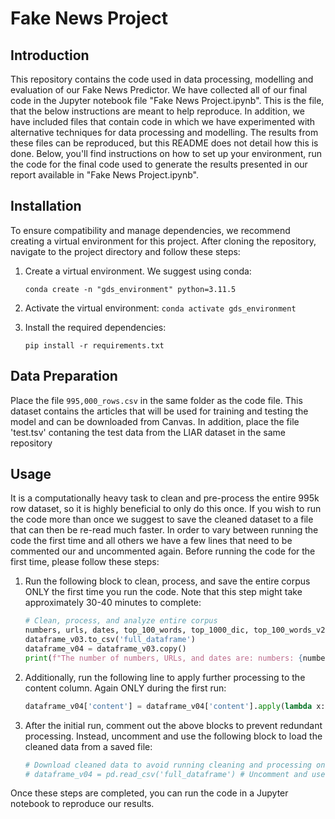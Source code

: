 # Fake News Project 

## Introduction
This repository contains the code used in data processing, modelling and evaluation of our Fake News Predictor. We have collected all of our final code in the Jupyter notebook file "Fake News Project.ipynb". This is the file, that the below instructions are meant to help reproduce. In addition, we have included files that contain code in which we have experimented with alternative techniques for data processing and modelling. The results from these files can be reproduced, but this README does not detail how this is done.  Below, you'll find instructions on how to set up your environment, run the code for the final code used to generate the results presented in our report available in "Fake News Project.ipynb".

## Installation
To ensure compatibility and manage dependencies, we recommend creating a virtual environment for this project. After cloning the repository, navigate to the project directory and follow these steps:

1. Create a virtual environment. We suggest using conda:
    ```
    conda create -n "gds_environment" python=3.11.5
    ```

2. Activate the virtual environment:
        ```
        conda activate gds_environment
        ```
   
3. Install the required dependencies:
    ```
    pip install -r requirements.txt
    ```

## Data Preparation
Place the file `995,000_rows.csv` in the same folder as the code file. This dataset contains the articles that will be used for training and testing the model and can be downloaded from Canvas. In addition, place the file 'test.tsv' contaning the test data from the LIAR dataset in the same repository

## Usage
It is a computationally heavy task to clean and pre-process the entire 995k row dataset, so it is highly beneficial to only do this once. If you wish to run the code more than once we suggest to save the cleaned dataset to a file that can then be re-read much faster. In order to vary between running the code the first time and all others we have a few lines that need to be commented our and uncommented again. Before running the code for the first time, please follow these steps:

1. Run the following block to clean, process, and save the entire corpus ONLY the first time you run the code. Note that this step might take approximately 30-40 minutes to complete:
    ```python
    # Clean, process, and analyze entire corpus
    numbers, urls, dates, top_100_words, top_1000_dic, top_100_words_v2, top_1000_dic_v2 = clean_and_analyze(dataframe_v03)
    dataframe_v03.to_csv('full_dataframe')
    dataframe_v04 = dataframe_v03.copy()
    print(f"The number of numbers, URLs, and dates are: numbers: {numbers}, URLs: {urls}, and dates: {dates}") # Uncomment when running the first time
    ```

2. Additionally, run the following line to apply further processing to the content column. Again ONLY during the first run:
    ```python
    dataframe_v04['content'] = dataframe_v04['content'].apply(lambda x: ' '.join(x)) # Uncomment only when running the first time
    ```

3. After the initial run, comment out the above blocks to prevent redundant processing. Instead, uncomment and use the following block to load the cleaned data from a saved file:
    ```python
    # Download cleaned data to avoid running cleaning and processing on the entire dataset again
    # dataframe_v04 = pd.read_csv('full_dataframe') # Uncomment and use as dataframe when the run has already run one time.
    ```

Once these steps are completed, you can run the code in a Jupyter notebook to reproduce our results.
